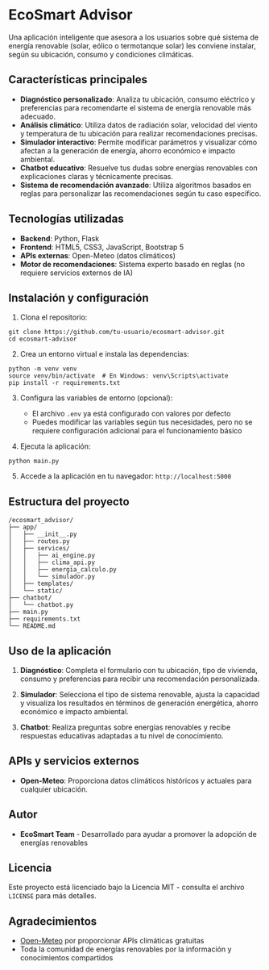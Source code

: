 # EcoSmart Advisor

Una aplicación inteligente que asesora a los usuarios sobre qué sistema de energía renovable (solar, eólico o termotanque solar) les conviene instalar, según su ubicación, consumo y condiciones climáticas.

## Características principales

- **Diagnóstico personalizado**: Analiza tu ubicación, consumo eléctrico y preferencias para recomendarte el sistema de energía renovable más adecuado.
- **Análisis climático**: Utiliza datos de radiación solar, velocidad del viento y temperatura de tu ubicación para realizar recomendaciones precisas.
- **Simulador interactivo**: Permite modificar parámetros y visualizar cómo afectan a la generación de energía, ahorro económico e impacto ambiental.
- **Chatbot educativo**: Resuelve tus dudas sobre energías renovables con explicaciones claras y técnicamente precisas.
- **Sistema de recomendación avanzado**: Utiliza algoritmos basados en reglas para personalizar las recomendaciones según tu caso específico.

## Tecnologías utilizadas

- **Backend**: Python, Flask
- **Frontend**: HTML5, CSS3, JavaScript, Bootstrap 5
- **APIs externas**: Open-Meteo (datos climáticos)
- **Motor de recomendaciones**: Sistema experto basado en reglas (no requiere servicios externos de IA)

## Instalación y configuración

1. Clona el repositorio:
```
git clone https://github.com/tu-usuario/ecosmart-advisor.git
cd ecosmart-advisor
```

2. Crea un entorno virtual e instala las dependencias:
```
python -m venv venv
source venv/bin/activate  # En Windows: venv\Scripts\activate
pip install -r requirements.txt
```

3. Configura las variables de entorno (opcional):
   - El archivo `.env` ya está configurado con valores por defecto
   - Puedes modificar las variables según tus necesidades, pero no se requiere configuración adicional para el funcionamiento básico

4. Ejecuta la aplicación:
```
python main.py
```

5. Accede a la aplicación en tu navegador: `http://localhost:5000`

## Estructura del proyecto

```
/ecosmart_advisor/
├── app/
│   ├── __init__.py
│   ├── routes.py
│   ├── services/
│   │   ├── ai_engine.py
│   │   ├── clima_api.py
│   │   ├── energia_calculo.py
│   │   └── simulador.py
│   ├── templates/
│   └── static/
├── chatbot/
│   └── chatbot.py
├── main.py
├── requirements.txt
└── README.md
```

## Uso de la aplicación

1. **Diagnóstico**: Completa el formulario con tu ubicación, tipo de vivienda, consumo y preferencias para recibir una recomendación personalizada.

2. **Simulador**: Selecciona el tipo de sistema renovable, ajusta la capacidad y visualiza los resultados en términos de generación energética, ahorro económico e impacto ambiental.

3. **Chatbot**: Realiza preguntas sobre energías renovables y recibe respuestas educativas adaptadas a tu nivel de conocimiento.

## APIs y servicios externos

- **Open-Meteo**: Proporciona datos climáticos históricos y actuales para cualquier ubicación.

## Autor

- **EcoSmart Team** - Desarrollado para ayudar a promover la adopción de energías renovables

## Licencia

Este proyecto está licenciado bajo la Licencia MIT - consulta el archivo `LICENSE` para más detalles.

## Agradecimientos

- [Open-Meteo](https://open-meteo.com/) por proporcionar APIs climáticas gratuitas
- Toda la comunidad de energías renovables por la información y conocimientos compartidos